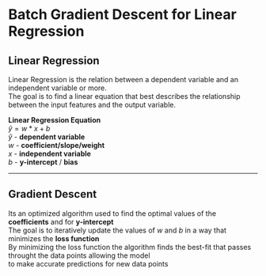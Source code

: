 
# Batch Gradient Descent for Linear Regression

## Linear Regression

Linear Regression is the relation between a dependent variable and an independent variable or more.\
The goal is to find a linear equation that best describes the relationship between the input features and the output variable.

**Linear Regression Equation** \
$\hat{y} = {w*x} + {b}$ \
$\hat{y}$ - **dependent variable**\
${w}$ - **coefficient/slope/weight**\
${x}$ - **independent variable** \
${b}$ - **y-intercept** / **bias**
** **
## Gradient Descent
Its an optimized algorithm used to find the optimal values of the **coefficients** and for **y-intercept**\
The goal is to iteratively update the values of ${w}$ and ${b}$ in a way that minimizes the **loss function**\
By minimizing the loss function the algorithm finds the best-fit that passes throught the data points allowing the model\
to make accurate predictions for new data points

